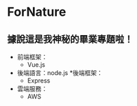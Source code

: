 # ForNature

## 據說這是我神秘的畢業專題啦！

* 前端框架：
  * Vue.js
* 後端語言：node.js
*後端框架：
  * Express
* 雲端服務：
  * AWS
  
